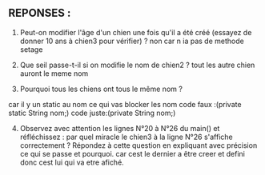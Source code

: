 ## REPONSES :
1. Peut-on modifier l'âge d'un chien une fois qu'il a été créé (essayez de donner 10 ans à chien3 pour vérifier) ? 
non car  n ia pas de methode setage

2. Que seil passe-t-il si on modifie le nom de chien2 ?
tout les autre chien auront le meme nom

3. Pourquoi tous les chiens ont tous le même nom ?

 car il y un static au nom ce qui vas blocker les nom  code faux :(private static String nom;) code juste:(private String nom;)

4. Observez avec attention les lignes N°20 à N°26 du main() et réfléchissez : par quel miracle le chien3 à la ligne N°26 s'affiche correctement ?
   Répondez à cette question en expliquant avec précision ce qui se passe et pourquoi.
car cest le dernier a être creer et defini donc cest lui qui va etre afiché.

